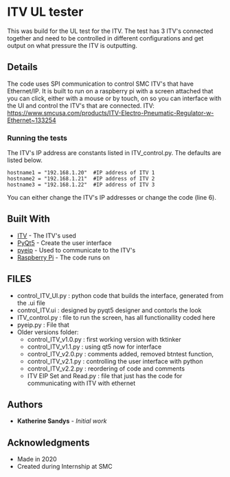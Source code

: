 # ITV UL tester

This was build for the UL test for the ITV. The test has 3 ITV's connected together and need to be controlled in different configurations and get output on what pressure the ITV is outputting.

## Details

The code uses SPI communication to control SMC ITV's that have Ethernet/IP. It is built to run on a raspberry pi with a screen attached that you can click, either with a mouse or by touch, on so you can interface with the UI and control the ITV's that are connected.
 ITV: https://www.smcusa.com/products/ITV-Electro-Pneumatic-Regulator-w-Ethernet~133254

### Running the tests

The ITV's IP address are constants listed in ITV_control.py. The defaults are listed below.

```
hostname1 = "192.168.1.20"  #IP address of ITV 1
hostname2 = "192.168.1.21"  #IP address of ITV 2
hostname3 = "192.168.1.22"  #IP address of ITV 3
```

You can either change the ITV's IP addresses or change the code (line 6).

## Built With

* [ITV](https://www.smcusa.com/products/ITV-Electro-Pneumatic-Regulator-w-Ethernet~133254) - The ITV's used
* [PyQt5](https://pypi.org/project/PyQt5/) - Create the user interface
* [pyeip]() - Used to communicate to the ITV's
* [Raspberry Pi](https://www.raspberrypi.org/products/raspberry-pi-3-model-b-plus/) - The code runs on

## FILES

* control_ITV_UI.py : python code that builds the interface, generated from the .ui file
* control_ITV.ui : designed by pyqt5 designer and contorls the look
* ITV_control.py : file to run the screen, has all functionallity coded here
* pyeip.py : File that
* Older versions folder:
  * control_ITV_v1.0.py : first working version with tktinker
  * control_ITV_v1.1.py : using qt5 now for interface
  * control_ITV_v2.0.py : comments added, removed btntest function,
  * control_ITV_v2.1.py : controlling the user interface with python
  * control_ITV_v2.2.py : reordering of code and comments
  * ITV EIP Set and Read.py : file that just has the code for communicating with ITV with ethernet

## Authors

* **Katherine Sandys** - *Initial work*

## Acknowledgments

* Made in 2020
* Created during Internship at SMC
